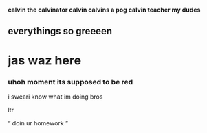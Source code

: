 <!DOCTYPE html>
<html>

<head>

  <title> Hey Bros! </title>

</head>

<body>

<h4> calvin the calvinator calvin calvins a pog calvin teacher my dudes </h4>

<h2> everythings so greeeen </h2>

<h1> jas waz here </h1>

<h3> uhoh moment
its supposed to be red </h3>

<p> i sweari know what im doing bros <p>ltr

<p> <q> doin ur homework </q> </p>

</body>

</html>
